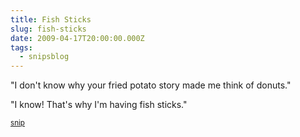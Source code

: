 ```yaml
---
title: Fish Sticks
slug: fish-sticks
date: 2009-04-17T20:00:00.000Z
tags:
  - snipsblog
---
```

"I don't know why your fried potato story made me think of donuts."

"I know! That's why I'm having fish sticks."

<small>[snip](https://github.com/isaacs/snips)</small>
